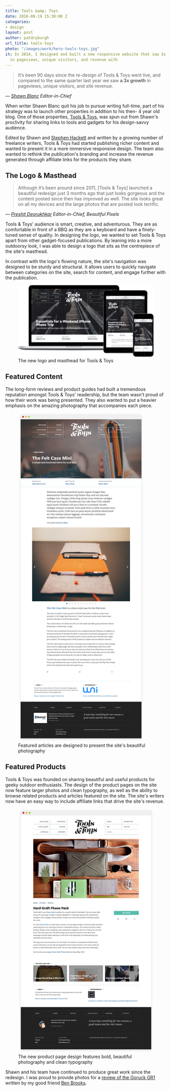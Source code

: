 ```yaml
---
title: Tools &amp; Toys
date: 2016-08-19 15:30:00 Z
categories:
- design
layout: post
author: patdryburgh
url_title: tools-toys
photo: "/images/work/hero-tools-toys.jpg"
it: In 2014, I designed and built a new responsive website that saw 3x growth year-over-year
  in pageviews, unique visitors, and revenue with
---
```


<div class="pull-out">
  <blockquote>
    <p>It’s been 90 days since the re-design of Tools &amp; Toys went live, and compared to the same quarter last year we saw <strong>a 3x growth</strong> in pageviews, unique visitors, and site revenue.</p>
  </blockquote>
  <cite>
    &mdash; <a href="http://weeklybriefly.net/how-we-tripled-the-traffic-and-income-to-tools-toys/">Shawn Blanc</a>
    <span class="title small">Editor-in-Chief</span>
  </cite>
</div>

When writer Shawn Blanc quit his job to pursue writing full-time, part of his strategy was to launch other properties in addition to his then- 4 year old blog. One of those properties, [Tools &amp; Toys][1], was spun out from Shawn's proclivity for sharing links to tools and gadgets for his design-savvy audience.

Edited by Shawn and [Stephen Hackett][4] and written by a growing number of freelance writers, Tools &amp; Toys had started publishing richer content and wanted to present it in a more immersive responsive design. The team also wanted to rethink the publication's branding and increase the revenue generated through affiliate links for the products they share.

## The Logo &amp; Masthead

<div class="pull-out">
  <blockquote>
    <p>Although it’s been around since 2011, [Tools & Toys] launched a beautiful redesign just 3 months ago that just looks gorgeous and the content posted since then has improved as well. The site looks great on all my devices and the large photos that are posted look terrific.</p>
  </blockquote>
  <cite>
    &mdash; <a href="http://beautifulpixels.com/web/highlight-2014-websites/">Preshit Deorukhkar</a>
    <span class="title small">Editor-in-Chief, Beautiful Pixels</span>
  </cite>
</div>

Tools &amp; Toys' audience is smart, creative, and adventurous. They are as comfortable in front of a BBQ as they are a keyboard and have a finely-tuned sense of quality. In designing the logo, we wanted to set Tools &amp; Toys apart from other gadget-focused publications. By leaning into a more outdoorsy look, I was able to design a logo that sits as the centrepiece of the site's masthead.

In contrast with the logo's flowing nature, the site's navigation was designed to be sturdy and structural. It allows users to quickly navigate between categories on the site, search for content, and engage further with the publication.

<figure class="extra-wide">
  <img src="/images/work/tools-toys-masthead.png" alt="Tools &amp; Toys Masthead" />
  <figcaption>
    The new logo and masthead for Tools &amp; Toys
  </figcaption>
</figure>

## Featured Content

The long-form reviews and product guides had built a tremendous reputation amongst Tools &amp; Toys' readership, but the team wasn't proud of how their work was being presented. They also wanted to put a heavier emphasis on the amazing photography that accompanies each piece.

<figure class="extra-wide">
  <img src="/images/work/tools-toys-featured-content.png" alt="Tools &amp; Toys Featured Content" />
  <figcaption>
    Featured articles are designed to present the site's beautiful photography
  </figcaption>
</figure>

## Featured Products

Tools &amp; Toys was founded on sharing beautiful and useful products for geeky outdoor enthusiasts. The design of the product pages on the site now feature larger photos and clean typography, as well as the ability to browse related products and articles featured on the site. The site's writers now have an easy way to include affiliate links that drive the site's revenue.

<figure class="extra-wide">
  <img src="/images/work/tools-toys-product-page.png" alt="Tools &amp; Toys Product Page" />
  <figcaption>
    The new product page design features bold, beautiful photography and clean typography
  </figcaption>
</figure>

Shawn and his team have continued to produce great work since the redesign. I was proud to provide photos for a [review of the Goruck GR1][2] written by my good friend [Ben Brooks][3].

[1]: http://toolsandtoys.net
[2]: http://toolsandtoys.net/reviews/goruck-gr1/
[3]: http://brooksreview.net
[4]: https://512pixels.net